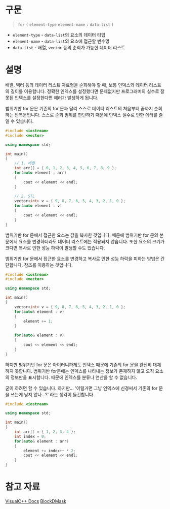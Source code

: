 # 구문
> `for` `(` `element-type` `element-name` `:` `data-list` `)`

* `element-type` - `data-list`의 요소의 데이터 타입
* `element-name` - `data-list`의 요소에 접근할 변수명
* `data-list` - 배열, `vector` 등의 순회가 가능한 데이터 리스트

# 설명
배열, 벡터 등의 데이터 리스트 자료형을 순회해야 할 때, 보통 인덱스와 데이터 리스트의 길이를 이용합니다. 정확한 인덱스를 설정했다면 문제없지만 프로그래머의 실수로 잘못된 인덱스를 설정한다면 에러가 발생하게 됩니다.

범위기반 for 문은 기존의 for 문과 달리 스스로 데이터 리스트의 처음부터 끝까지 순회하는 반복문입니다. 스스로 순회 범위를 판단하기 때문에 인덱스 실수로 인한 에러를 줄일 수 있습니다.

```cpp
#include <iostream>
#include <vector>

using namespace std;

int main()
{
	// 1. 배열
	int arr[] = { 0, 1, 2, 3, 4, 5, 6, 7, 8, 9 };
    for(auto element : arr)
    {
    	cout << element << endl;
    }
    
    // 2. STL
    vector<int> v = { 9, 8, 7, 6, 5, 4, 3, 2, 1, 0 };
    for(auto element : v)
    {
    	cout << element << endl;
    }
}
```

범위기반 for 문에서 접근한 요소는 값을 복사한 것입니다. 때문에 범위기반 for 문의 본문에서 요소를 변경하더라도 데이터 리스트에는 적용되지 않습니다. 또한 요소의 크기가 크다면 복사로 인한 성능 하락이 발생할 수도 있습니다.

범위기반 for 문에서 접근한 요소를 변경하고 복사로 인한 성능 하락을 피하는 방법은 간단합니다. 참조를 이용하는 것입니다. 

```cpp
#include <iostream>
#include <vector>

using namespace std;

int main()
{
    vector<int> v = { 9, 8, 7, 6, 5, 4, 3, 2, 1, 0 };
    for(auto& element : v)
    {
    	element += 1;
    }
    
    for(auto& element : v)
    {
    	cout << element << endl;
    }
}
```

하지만 범위기반 for 문은 아이러니하게도 인덱스 때문에 기존의 for 문을 완전히 대체하지 못합니다. 범위기반 for문에는 인덱스를 나타내는 정보가 존재하지 않고 오직 요소의 정보만을 표시합니다. 때문에 인덱스를 분류나 연산을 할 수 없습니다.

굳이 하려면 할 수 있습니다. 하지만... '이럴거면 그냥 인덱스에 신경써서 기존의 for 문을 쓰는게 낮지 않나...?' 라는 생각이 들긴합니다.

```cpp
#include <iostream>

using namespace std;

int main()
{
	int arr[] = { 1, 2, 3, 4 };
    int index = 0;
    for(auto& element : arr)
    {
    	element += index++ * 2;
    	cout << element << endl;
    }
}
```

# 참고 자료
[VisualC++ Docs](https://learn.microsoft.com/ko-kr/cpp/cpp/range-based-for-statement-cpp?view=msvc-170)
[BlockDMask](https://blockdmask.tistory.com/319)